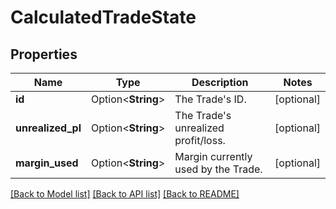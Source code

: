 # CalculatedTradeState

## Properties

Name | Type | Description | Notes
------------ | ------------- | ------------- | -------------
**id** | Option<**String**> | The Trade's ID. | [optional]
**unrealized_pl** | Option<**String**> | The Trade's unrealized profit/loss. | [optional]
**margin_used** | Option<**String**> | Margin currently used by the Trade. | [optional]

[[Back to Model list]](../README.md#documentation-for-models) [[Back to API list]](../README.md#documentation-for-api-endpoints) [[Back to README]](../README.md)


